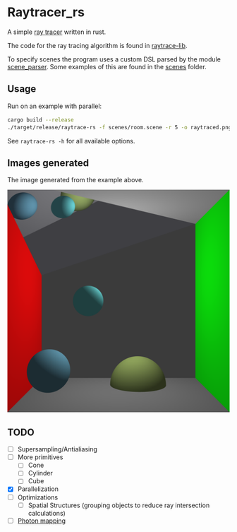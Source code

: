 # Raytracer_rs

A simple [ray tracer][ray_wiki] written in rust.

The code for the ray tracing algorithm is found in [raytrace-lib](./raytrace-lib/).

To specify scenes the program uses a custom DSL parsed by the
module [scene_parser](./scene-parser/).
Some examples of this are found in the [scenes](./scenes/) folder.

[ray_wiki]: https://en.wikipedia.org/wiki/Ray_tracing_(graphics)

## Usage

Run on an example with parallel:

```sh
cargo build --release
./target/release/raytrace-rs -f scenes/room.scene -r 5 -o raytraced.png --parallel
```

See `raytrace-rs -h` for all available options.

## Images generated

The image generated from the example above.

<img src="./scenes/room.png" alt="Simple room" width="512"/>

## TODO

- [ ] Supersampling/Antialiasing
- [ ] More primitives
  - [ ] Cone
  - [ ] Cylinder
  - [ ] Cube
- [x] Parallelization
- [ ] Optimizations
  - [ ] Spatial Structures (grouping objects to reduce ray intersection calculations)
- [ ] [Photon mapping](https://en.wikipedia.org/wiki/Photon_mapping)
